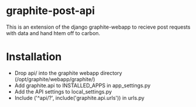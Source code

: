 # graphite-post-api
This is an extension of the django graphite-webapp to recieve post requests with data and hand htem off to carbon. 

# Installation
* Drop api/ into the graphite webapp directory (/opt/graphite/webapp/graphite/)
* Add graphite.api to INSTALLED_APPS in app_settings.py
* Add the API settings to local_settings.py
* Include ('^api/?', include('graphite.api.urls')) in urls.py
